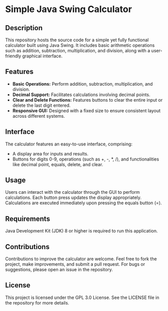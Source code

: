 <h1>Simple Java Swing Calculator</h1>
    
  <h2>Description</h2>
    <p>This repository hosts the source code for a simple yet fully functional calculator built using Java Swing. It includes basic arithmetic operations such as addition, subtraction, multiplication, and division, along with a user-friendly graphical interface.</p>

  <h2>Features</h2>
    <ul>
        <li><strong>Basic Operations:</strong> Perform addition, subtraction, multiplication, and division.</li>
        <li><strong>Decimal Support:</strong> Facilitates calculations involving decimal points.</li>
        <li><strong>Clear and Delete Functions:</strong> Features buttons to clear the entire input or delete the last digit entered.</li>
        <li><strong>Responsive GUI:</strong> Designed with a fixed size to ensure consistent layout across different systems.</li>
    </ul>

  <h2>Interface</h2>
    <p>The calculator features an easy-to-use interface, comprising:</p>
    <ul>
        <li>A display area for inputs and results.</li>
        <li>Buttons for digits 0-9, operations (such as +, -, *, /), and functionalities like decimal point, equals, delete, and clear.</li>
    </ul>

  <h2>Usage</h2>
    <p>Users can interact with the calculator through the GUI to perform calculations. Each button press updates the display appropriately. Calculations are executed immediately upon pressing the equals button (=).</p>

  

  <h2>Requirements</h2>
    <p>Java Development Kit (JDK) 8 or higher is required to run this application.</p>

  <h2>Contributions</h2>
    <p>Contributions to improve the calculator are welcome. Feel free to fork the project, make improvements, and submit a pull request. For bugs or suggestions, please open an issue in the repository.</p>

  <h2>License</h2>
    <p>This project is licensed under the GPL 3.0 License. See the LICENSE file in the repository for more details.</p>
